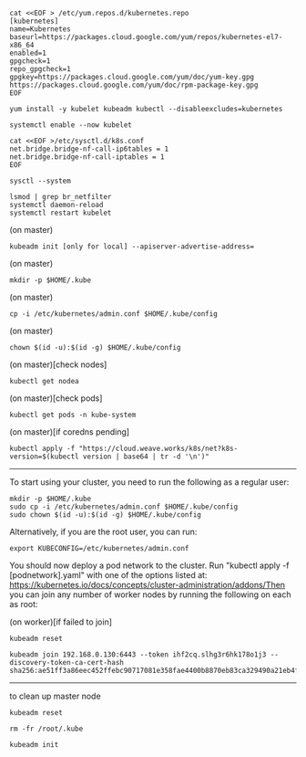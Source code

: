 ```
cat <<EOF > /etc/yum.repos.d/kubernetes.repo
[kubernetes]
name=Kubernetes
baseurl=https://packages.cloud.google.com/yum/repos/kubernetes-el7-x86_64
enabled=1
gpgcheck=1
repo_gpgcheck=1
gpgkey=https://packages.cloud.google.com/yum/doc/yum-key.gpg https://packages.cloud.google.com/yum/doc/rpm-package-key.gpg
EOF
```

```
yum install -y kubelet kubeadm kubectl --disableexcludes=kubernetes
```

```
systemctl enable --now kubelet
```

```
cat <<EOF >/etc/sysctl.d/k8s.conf
net.bridge.bridge-nf-call-ip6tables = 1
net.bridge.bridge-nf-call-iptables = 1
EOF
```

```
sysctl --system

lsmod | grep br_netfilter
systemctl daemon-reload
systemctl restart kubelet
```

(on master) 
```
kubeadm init [only for local] --apiserver-advertise-address=
```


(on master) 
```
mkdir -p $HOME/.kube
```

(on master) 
```
cp -i /etc/kubernetes/admin.conf $HOME/.kube/config
```
(on master) 
```
chown $(id -u):$(id -g) $HOME/.kube/config

```

(on master)[check nodes]
```
kubectl get nodea
```

(on master)[check pods]
```
kubectl get pods -n kube-system

```

(on master)[if coredns pending]
```
kubectl apply -f "https://cloud.weave.works/k8s/net?k8s-version=$(kubectl version | base64 | tr -d '\n')"

```




--------------------------
To start using your cluster, you need to run the following as a regular user: 

```
mkdir -p $HOME/.kube
sudo cp -i /etc/kubernetes/admin.conf $HOME/.kube/config
sudo chown $(id -u):$(id -g) $HOME/.kube/config

```
Alternatively, if you are the root user, you can run: 

```
export KUBECONFIG=/etc/kubernetes/admin.conf

```
You should now deploy a pod network to the cluster.
Run "kubectl apply -f [podnetwork].yaml" with one of the options listed at: 
https://kubernetes.io/docs/concepts/cluster-administration/addons/Then you can join any number of worker nodes by running the following on each as root:

(on worker)[if failed to join]
```
kubeadm reset
```

```
kubeadm join 192.168.0.130:6443 --token ihf2cq.slhg3r6hk178o1j3 --discovery-token-ca-cert-hash sha256:ae51ff3a86eec452ffebc90717081e358fae4400b8870eb83ca329490a21eb4f

```

--------------------------
to clean up master node

```
kubeadm reset

```

```
rm -fr /root/.kube

```

```
kubeadm init

```
